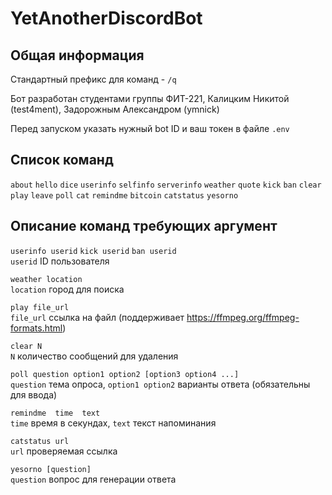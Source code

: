 # YetAnotherDiscordBot
## Общая информация
Стандартный префикс для команд - `/q`

Бот разработан студентами группы ФИТ-221, Калицким Никитой (test4ment), Задорожным Александром (ymnick)

Перед запуском указать нужный bot ID и ваш токен в файле `.env`
## Список команд
`about`  `hello`  `dice`  `userinfo`  `selfinfo`  `serverinfo`  `weather`  `quote`  `kick`  `ban`  `clear`  `play`  `leave`  `poll`  `cat`  `remindme`  `bitcoin`  `catstatus`  `yesorno`
## Описание команд требующих аргумент
`userinfo userid` `kick userid` `ban userid`  
`userid` ID пользователя  

`weather location`  
`location` город для поиска  

`play file_url`  
`file_url` ссылка на файл (поддерживает https://ffmpeg.org/ffmpeg-formats.html)  

`clear N`  
`N` количество сообщений для удаления  

`poll question option1 option2 [option3 option4 ...]`  
`question` тема опроса, `option1 option2` варианты ответа (обязательны для ввода)  

`remindme  time  text`  
`time` время в секундах, `text` текст напоминания  

`catstatus url`  
`url` проверяемая ссылка  

`yesorno [question]`  
`question` вопрос для генерации ответа

